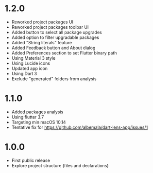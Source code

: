 # 1.2.0

- Reworked project packages UI
- Reworked project packages toolbar UI
- Added button to select all package upgrades
- Added option to filter upgradable packages
- Added "String literals" feature
- Added Feedback button and About dialog
- Added Preferences section to set Flutter binary path
- Using Material 3 style
- Using Lucide icons
- Updated app icon
- Using Dart 3
- Exclude "generated" folders from analysis

# 1.1.0

- Added packages analysis
- Using flutter 3.7
- Targeting min macOS 10.14
- Tentative fix for https://github.com/albemala/dart-lens-app/issues/1

# 1.0.0

- First public release
- Explore project structure (files and declarations)
